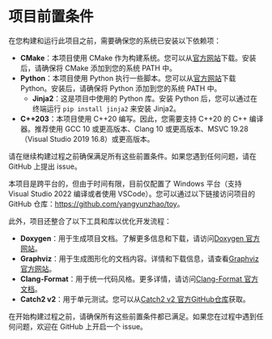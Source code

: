 # 项目前置条件

在您构建和运行此项目之前，需要确保您的系统已安装以下依赖项：

- <strong>CMake</strong>：本项目使用 CMake 作为构建系统。您可以从[官方网站](https://cmake.org/download/)下载。安装后，请确保将 CMake 添加到您的系统 PATH 中。
- <strong>Python</strong>：本项目使用 Python 执行一些脚本。您可以从[官方网站](https://www.python.org/downloads/)下载 Python。安装后，请确保将 Python 添加到您的系统 PATH 中。
  - <strong>Jinja2</strong>：这是项目中使用的 Python 库。安装 Python 后，您可以通过在终端运行 `pip install jinja2` 来安装 Jinja2。
- <strong>C++203</strong>：本项目使用 C++20 编写。因此，您需要支持 C++20 的 C++ 编译器。推荐使用 GCC 10 或更高版本、Clang 10 或更高版本、MSVC 19.28（Visual Studio 2019 16.8）或更高版本。

请在继续构建过程之前确保满足所有这些前置条件。如果您遇到任何问题，请在 GitHub 上提出 issue。

本项目是跨平台的，但由于时间有限，目前仅配置了 Windows 平台（支持 Visual Studio 2022 编译或者使用 VSCode）。您可以通过以下链接访问项目的 GitHub 仓库：<https://github.com/yangyunzhao/toy>。

此外，项目还整合了以下工具和库以优化开发流程：

- <strong>Doxygen</strong>：用于生成项目文档。了解更多信息和下载，请访问[Doxygen 官方网站](http://www.doxygen.nl/)。
- <strong>Graphviz</strong>：用于生成图形化的文档内容。详情和下载信息，请查看[Graphviz 官方网站](https://graphviz.org/)。
- <strong>Clang-Format</strong>：用于统一代码风格。更多详情，请访问[Clang-Format 官方文档](https://clang.llvm.org/docs/ClangFormat.html)。
- <strong>Catch2 v2</strong>：用于单元测试。您可以从[Catch2 v2 官方GitHub仓库](https://github.com/catchorg/Catch2/tree/v2.x)获取。

在开始构建过程之前，请确保所有这些前置条件都已满足。如果您在过程中遇到任何问题，欢迎在 GitHub 上开启一个 issue。
